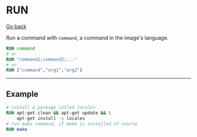 # RUN

[Go back](../../../../_kmp/_archives/tools/docker#most-used-instructions)

Run a command with `command`, a command in the image's language.

```dockerfile
RUN command
# or
RUN "command1;command2;..."
# or
RUN ["command","arg1","arg2"]
```

<hr class="sl">

## Example

```dockerfile
# install a package called locales
RUN apt-get clean && apt-get update && \
    apt-get install -y locales
# run make command, if make is installed of course
RUN make
```